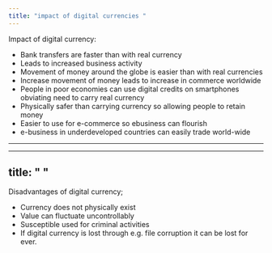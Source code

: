 ```yaml
---
title: "impact of digital currencies "
--- 
```

Impact of digital currency:

- Bank transfers are faster than with real currency
- Leads to increased business activity
- Movement of money around the globe is easier than with real currencies
- Increase movement of money leads to increase in commerce worldwide
- People in poor economies can use digital credits on smartphones obviating need to carry real currency
- Physically safer than carrying currency so allowing people to retain money
- Easier to use for e-commerce so ebusiness can flourish
- e-business in underdeveloped countries can easily trade world-wide

---
---
title: " "
--- 
Disadvantages of digital currency;
- Currency does not physically exist
- Value can fluctuate uncontrollably
- Susceptible used for criminal activities
- If digital currency is lost through e.g. file corruption it can be lost for ever.


